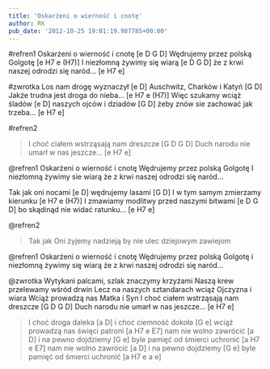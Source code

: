 ```yaml
---
title: 'Oskarżeni o wierność i cnotę'
author: RK
pub_date: '2012-10-25 19:01:19.987785+00:00'
---
```


#refren1
Oskarżeni o wierność i cnotę			[e D G D]
Wędrujemy przez polską Golgotę		[e H7 e (H7)]
I niezłomną żywimy się wiarą		[e D G D]
że z krwi naszej odrodzi się naród...		[e H7 e]

#zwrotka
Los nam drogę wyznaczył			[e D]
Auschwitz, Charków i Katyń			[G D]
Jakże trudna jest droga do nieba...		[e H7 e (H7)]
Więc szukamy wciąż śladów			[e D]
naszych ojców i dziadów			[G D]
żeby znów sie zachować jak trzeba...	[e H7 e]

#refren2
>I choć ciałem wstrząsają nam dreszcze	[G D G D]
>Duch narodu nie umarł w nas jeszcze...	[e H7 e]

@refren1
Oskarżeni o wierność i cnotę
Wędrujemy przez polską Golgotę
I niezłomną żywimy sie wiarą
że z krwi naszej odrodzi się naród...

Tak jak oni nocami					[e D]
wędrujemy lasami					[G D]
I w tym samym zmierzamy kierunku			[e H7 e (H7)]
I zmawiamy modlitwy przed naszymi bitwami	[e D G D]
bo skądinąd nie widać ratunku...			[e H7 e]

@refren2
>Tak jak Oni żyjemy nadzieją
>by nie ulec dziejowym zawiejom

@refren1
Oskarżeni o wierność i cnotę
Wędrujemy przez polską Golgotę
i niezłomną żywimy się wiarą
że z krwi naszej odrodzi się naród...

@zwrotka
Wytykani palcami, szlak znaczymy  krzyżami
Naszą krew przelewamy wśród drwin
Lecz na naszych sztandarach wciąż Ojczyzna i wiara
Wciąż prowadzą nas Matka i Syn
I choć ciałem wstrząsają nam dreszcze	[G D G D]
Duch narodu nie umarł w nas jeszcze...	[e H7 e]

>I choć droga daleka   				[a D]
>i choć ciemność dokoła			[G e]
>wciąż prowadzą nas święci patroni		[a H7 e E7]
>nam nie wolno zawrócić			[a D]
>i na pewno dojdziemy			[G e]
>byle pamięć od śmierci uchronić		[a H7 e E7]
>nam nie wolno zawrócić			[a D]
>i na pewno dojdziemy			[G e]
>byle pamięć od śmierci uchronić		[a H7 e a e]